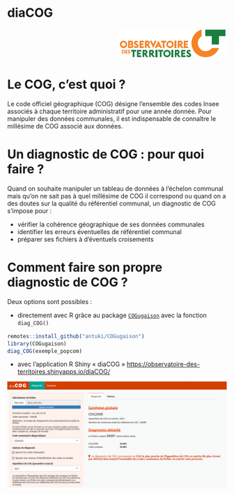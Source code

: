 # diaCOG

<p align = right>
  <img src="https://raw.githubusercontent.com/observatoire-territoires/diaCOG/master/www/logo_OT.png"/>
</p>

# Le COG, c’est quoi ?
Le code officiel géographique (COG) désigne l’ensemble des codes Insee associés à chaque territoire administratif pour une année donnée. Pour manipuler des données communales,  il est indispensable de connaître le millésime de COG associé aux données.

# Un diagnostic de COG : pour quoi faire ?
Quand on souhaite manipuler un tableau de données à l’échelon communal mais qu’on ne sait pas à quel millésime de COG il correspond ou quand on a des doutes sur la qualité du référentiel communal, un diagnostic de COG s’impose pour :
- vérifier la cohérence géographique de ses données communales
- identifier les erreurs éventuelles de référentiel communal
- préparer ses fichiers à d’éventuels croisements

# Comment faire son propre diagnostic de COG ?
Deux options sont possibles : 
- directement avec R grâce au package [`COGugaison`](https://github.com/antuki/COGugaison) avec la fonction `diag_COG()`

```r
remotes::install_github("antuki/COGugaison")
library(COGugaison)
diag_COG(exemple_popcom)
```

- avec l’application R Shiny « diaCOG »
https://observatoire-des-territoires.shinyapps.io/diaCOG/

<img src = "https://raw.githubusercontent.com/observatoire-territoires/diaCOG/master/diaCOG_exemple.png"/>
